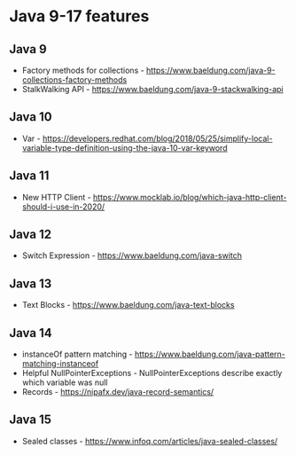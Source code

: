 # Java 9-17 features

## Java 9

* Factory methods for collections - https://www.baeldung.com/java-9-collections-factory-methods
* StalkWalking API - https://www.baeldung.com/java-9-stackwalking-api

## Java 10

* Var - https://developers.redhat.com/blog/2018/05/25/simplify-local-variable-type-definition-using-the-java-10-var-keyword

## Java 11

* New HTTP Client - https://www.mocklab.io/blog/which-java-http-client-should-i-use-in-2020/

## Java 12

* Switch Expression - https://www.baeldung.com/java-switch

## Java 13

* Text Blocks - https://www.baeldung.com/java-text-blocks

## Java 14

* instanceOf pattern matching - https://www.baeldung.com/java-pattern-matching-instanceof
* Helpful NullPointerExceptions - NullPointerExceptions describe exactly which variable was null
* Records - https://nipafx.dev/java-record-semantics/

## Java 15

* Sealed classes - https://www.infoq.com/articles/java-sealed-classes/
